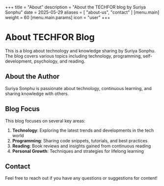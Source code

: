 +++
title = "About"
description = "About the TECHFOR blog by Suriya Sonphu"
date = 2025-05-29
aliases = [
    "about-us",
    "contact"
]
[menu.main]
weight = 60
[menu.main.params]
icon = "user"
+++

# About TECHFOR Blog

This is a blog about technology and knowledge sharing by Suriya Sonphu. The blog covers various topics including technology, programming, self-development, psychology, and reading.

## About the Author

Suriya Sonphu is passionate about technology, continuous learning, and sharing knowledge with others.

## Blog Focus

This blog focuses on several key areas:

1. **Technology**: Exploring the latest trends and developments in the tech world
2. **Programming**: Sharing code snippets, tutorials, and best practices
3. **Reading**: Book reviews and insights gained from continuous reading
4. **Personal Growth**: Techniques and strategies for lifelong learning

## Contact

Feel free to reach out if you have any questions or suggestions for content!
